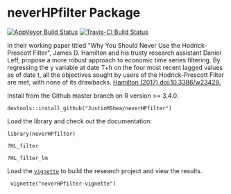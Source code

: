 # neverHPfilter Package

[![AppVeyor Build Status](https://ci.appveyor.com/api/projects/status/github/JustinMShea/HLfilter?branch=master&svg=true)](https://ci.appveyor.com/project/JustinMShea/HLfilter) [![Travis-CI Build Status](https://travis-ci.org/JustinMShea/HLfilter.svg?branch=master)](https://travis-ci.org/JustinMShea/HLfilter)

In their working paper titled "Why You Should Never Use the Hodrick-Prescott Filter", James D. Hamilton and his trusty research assistant Daniel Leff, propose a more robust approach to economic time series filtering. By regressing the y variable at date T+h on the four most recent lagged values as of date t, all the objectives sought by users of the Hodrick-Prescott Filter are met, with none of its drawbacks. [Hamilton (2017) <doi:10.3386/w23429>.](https://www.nber.org/papers/w23429)

Install from the Github master branch on R version >= 3.4.0.

```{r}
devtools::install_github("JustinMShea/neverHPfilter")
```

Load the library and check out the documentation:
```{r}
library(neverHPfilter)

?HL_filter

?HL_filter_lm
```

Load the [`vignette`](https://github.com/JustinMShea/HLfilter/blob/master/vignettes/Never-HP-Filter-Vignette.pdf) to build the research project and view the results.

```{r}
 vignette("neverHPfilter-vignette")
```
